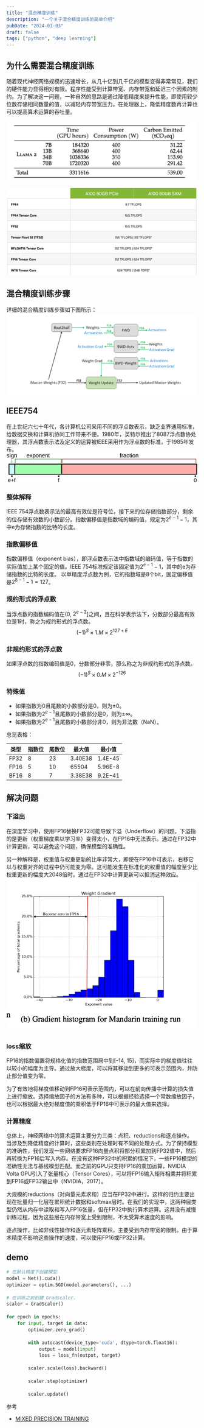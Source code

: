 ```yaml
---
title: "混合精度训练"
description: "一个关于混合精度训练的简单介绍"
pubDate: "2024-01-03"
draft: false
tags: ["python", "deep learning"]
---
```


## 为什么需要混合精度训练
随着现代神经网络规模的迅速增长，从几十亿到几千亿的模型变得非常常见，我们的硬件能力显得相对有限。程序性能受到计算带宽、内存带宽和延迟三个因素的制约。为了解决这一问题，一种自然的思路是通过降低精度来提升性能，即使用较少位数存储相同数量的值，以减轻内存带宽压力。在处理器上，降低精度数再计算也可以提高算术运算的吞吐量。

![image1](./compute-time.png)

![image2](./gpu.png)


## 混合精度训练步骤
详细的混合精度训练步骤如下图所示：
![step](./step.png)

## IEEE754
在上世纪六七十年代，各计算机公司采用不同的浮点数表示，缺乏业界通用标准，给数据交换和计算机协同工作带来不便。1980年，英特尔推出了8087浮点数协处理器，其浮点数表示法及定义的运算被IEEE采用作为浮点数的标准，于1985年发布。
![ieee754](./ieee754.png)
### 整体解释
IEEE 754浮点数表示法的最高有效位是符号位，接下来的位存储指数部分，剩余的位存储有效数的小数部分。指数偏移值是指数域的编码值，规定为$2^{e-1}-1$，其中e为存储指数的比特的长度。
### 指数偏移值
指数偏移值（exponent bias），即浮点数表示法中指数域的编码值，等于指数的实际值加上某个固定的值。IEEE 754标准规定该固定值为$2^{e-1}-1$，其中的e为存储指数的比特的长度。
以单精度浮点数为例，它的指数域是8个bit，固定偏移值是$2^{8-1}-1=127$。
### 规约形式的浮点数
当浮点数的指数编码值在(0, $2^{e-2}$]之间，且在科学表示法下，分数部分最高有效位是1时，称之为规约形式的浮点数。
$$
(-1)^S \times 1.M \times 2^{127+E}
$$
### 非规约形式的浮点数
如果浮点数的指数编码值是0，分数部分非零，那么称之为非规约形式的浮点数。
$$
(-1)^S \times 0.M \times 2^{-126}
$$
### 特殊值
- 如果指数为0且尾数的小数部分是0，则为±0。
- 如果指数为$2^{e-1}$且尾数的小数部分是0，则为±∞。
- 如果指数为$2^{e-1}$且尾数的小数部分非0，则为非法数（NaN）。

总览表格：

| 类型 | 指数位 | 尾数位 | 最大值| 最小值|
| ---- |  ---- |  ---- | ---- | ---- | 
|FP32|8|23|3.40E38|1.4E-45|
|FP16|5|10|65504|5.96E-8|
|BF16|8|7|3.38E38|9.2E−41|

## 解决问题

### 下溢出
在深度学习中，使用FP16替换FP32可能导致下溢（Underflow）的问题。下溢指的是更新（权重梯度乘以学习率）变得太小，在FP16中无法表示。通过在FP32中计算更新，可以避免这个问题，确保模型的准确性。

另一种解释是，权重值与权重更新的比率非常大，即使在FP16中可表示，右移它以与权重对齐的过程中仍可能变为零。这可能发生在标准化的权重值的幅度至少比权重更新的幅度大2048倍时。通过在FP32中计算更新可以抵消这种效应。
![gradient-histogram](./gradient-histogram.png)
  
### loss缩放

FP16的指数偏置将规格化值的指数范围居中到[-14, 15]，而实际中的梯度值往往以较小的幅度为主导。通过放大梯度，可以将其移动到更多的可表示范围内，并防止部分值变为零。
  
为了有效地将梯度值移动到FP16可表示范围内，可以在前向传播中计算的损失值上进行缩放。选择缩放因子的方法有多种，可以根据经验选择一个常数缩放因子，也可以根据最大绝对梯度值的乘积低于FP16中可表示的最大值来选择。

### 计算精度
总体上，神经网络中的算术运算主要分为三类：点积、reductions和逐点操作。当涉及到降低精度的计算时，这些类别在处理时有不同的处理方式。为了保持模型的准确性，我们发现一些网络要求FP16向量点积将部分积累加到FP32值中，然后再转换为FP16后写入内存。在没有这种FP32中的积累的情况下，一些FP16模型的准确性无法与基线模型匹配。而之前的GPU只支持FP16的乘加运算，NVIDIA Volta GPU引入了张量核心（Tensor Cores），可以将FP16输入矩阵相乘并将积累到FP16或FP32输出中（NVIDIA，2017）。

大规模的reductions（对向量元素求和）应当在FP32中进行。这样的归约主要出现在批量归一化层在累积统计数据和softmax层时。在我们的实现中，这两种层类型仍然从内存中读取和写入FP16张量，但在FP32中执行算术运算。这并没有减慢训练过程，因为这些层在内存带宽上受到限制，不太受算术速度的影响。

逐点操作，比如非线性操作和逐元素矩阵乘积，主要受到内存带宽的限制。由于算术精度不影响这些操作的速度，可以使用FP16或FP32计算。


## demo
```python
# 在默认精度下创建模型
model = Net().cuda()
optimizer = optim.SGD(model.parameters(), ...)

# 在训练之前创建 GradScaler.
scaler = GradScaler()

for epoch in epochs:
    for input, target in data:
        optimizer.zero_grad()

        with autocast(device_type='cuda', dtype=torch.float16):
            output = model(input)
            loss = loss_fn(output, target)

        scaler.scale(loss).backward()

        scaler.step(optimizer)

        scaler.update()
```

参考
- [MIXED PRECISION TRAINING](https://arxiv.org/pdf/1710.03740.pdf)